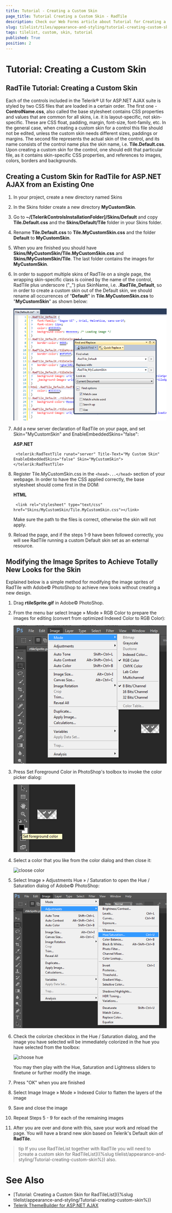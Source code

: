 ```yaml
---
title: Tutorial - Creating a Custom Skin
page_title: Tutorial Creating a Custom Skin - RadTile
description: Check our Web Forms article about Tutorial for Creating a Custom Skin for RadTile.
slug: tilelist/tiles/appearance-and-styling/tutorial-creating-custom-skin
tags: tilelist, custom, skin, tutorial
published: True
position: 2
---
```


# Tutorial: Creating a Custom Skin

## RadTile Tutorial: Creating a Custom Skin

Each of the controls included in the Telerik® UI for ASP.NET AJAX suite is styled by two CSS files that are loaded in a certain order. The first one - **ControlName.css**, also called the base stylesheet contains CSS properties and values that are common for all skins, i.e. it is layout-specific, not skin-specific. These are CSS float, padding, margin, font-size, font-family, etc. In the general case, when creating a custom skin for a control this file should not be edited, unless the custom skin needs different sizes, paddings or margins. The second file represents the actual skin of the control, and its name consists of the control name plus the skin name, i.e. **Tile.Default.css**. Upon creating a custom skin for the control, one should edit that particular file, as it contains skin-specific CSS properties, and references to images, colors, borders and backgrounds.

## Creating a Custom Skin for RadTile for ASP.NET AJAX from an Existing One

1. In your project, create a new directory named Skins


1. In the Skins folder create a new directory **MyCustomSkin**. 


1. Go to **~/[TelerikControlsInstallationFolder]/Skins/Default** and copy **Tile.Default.css** and the **Skins/Default/Tile** folder in your Skins folder. 


1. Rename **Tile.Default.css** to **Tile.MyCustomSkin.css** and the folder **Default** to **MyCustomSkin**. 


1. When you are finished you should have **Skins/MyCustomSkin/Tile.MyCustomSkin.css** and **Skins/MyCustomSkin/Tile**. The last folder contains the images for **MyCustomSkin**. 


1. In order to support multiple skins of RadTile on a single page, the wrapping skin-specific class is coined by the name of the control, RadTile plus underscore ("_") plus SkinName, i.e. **.RadTile_Default**, so in order to create a custom skin out of the Default skin, we should rename all occurrences of "**Default**" in **Tile.MyCustomSkin.css** to "**MyCustomSkin**" as shown below:

	![tile skin name](images/tile-skinname.png)

1. Add a new server declaration of RadTile on your page, and set Skin="MyCustomSkin" and EnableEmbeddedSkins="false":

	__ASP.NET__

		<telerik:RadTextTile runat="server" Title-Text="My Custom Skin" EnableEmbeddedSkins="false" Skin="MyCustomSkin"></telerik:RadTextTile>


1. Register Tile.MyCustomSkin.css in the `<head>...</head>` section of your webpage. In order to have the CSS applied correctly, the base stylesheet should come first in the DOM:

	__HTML__

		<link rel="stylesheet" type="text/css" href="Skins/MyCustomSkin/Tile.MyCustomSkin.css"></link>

	Make sure the path to the files is correct, otherwise the skin will not apply.

1. Reload the page, and if the steps 1-9 have been followed correctly, you will see RadTile running a custom Default skin set as an external resource.


## Modifying the Image Sprites to Achieve Totally New Looks for the Skin

Explained below is a simple method for modifying the image sprites of RadTile with Adobe© PhotoShop to achieve new looks without creating a new design.

1. Drag **rtileSprite.gif** in Adobe© PhotoShop.

1. From the menu bar select Image » Mode » RGB Color to prepare the images for editing (convert from optimized Indexed Color to RGB Color):

	![hex to rgb](images/RadTile_dock_hextorgb.png)

1. Press Set Foreground Color in PhotoShop's toolbox to invoke the color picker dialog:

	![foreground color](images/RadTile_deock_pstoolbox.png)

1. Select a color that you like from the color dialog and then close it:

	![cloose color](images/RadTile_dock_chooseclr.png)

1. Select Image » Adjustments Hue » / Saturation to open the Hue / Saturation dialog of Adobe© PhotoShop:

	![choose hue](images/RadTile_dock_huesatlit.png)

1. Check the colorize checkbox in the Hue / Saturation dialog, and the image you have selected will be immediately colorized in the hue you have selected from the toolbox:

	![choose hue](images/RadTile_dock_hue.png)

	You may then play with the Hue, Saturation and Lightness sliders to finetune or further modify the image.

1. Press "OK" when you are finished

1. Select Image Image » Mode » Indexed Color to flatten the layers of the image


1. Save and close the image


1. Repeat Steps 5 - 9 for each of the remaining images


1. After you are over and done with this, save your work and reload the page. You will have a brand new skin based on Telerik's Default skin of **RadTile**.


>tip If you use RadTileList together with RadTile you will need to [create a custom skin for RadTileList]({%slug tilelist/appearance-and-styling/Tutorial-creating-custom-skin%}) also.


# See Also

* [Tutorial: Creating a Custom Skin for RadTileList]({%slug tilelist/appearance-and-styling/Tutorial-creating-custom-skin%})
* [Telerik ThemeBuilder for ASP.NET AJAX](https://themebuilder.telerik.com/)


